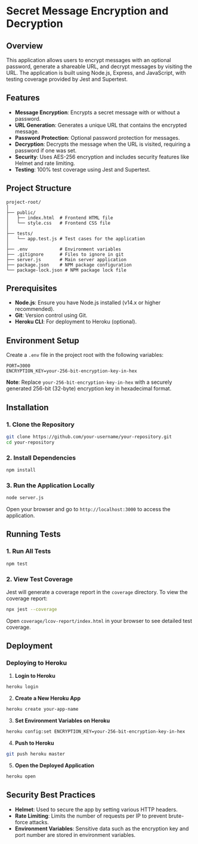 # Secret Message Encryption and Decryption

## Overview

This application allows users to encrypt messages with an optional password, generate a shareable URL, and decrypt messages by visiting the URL. The application is built using Node.js, Express, and JavaScript, with testing coverage provided by Jest and Supertest.

## Features

- **Message Encryption**: Encrypts a secret message with or without a password.
- **URL Generation**: Generates a unique URL that contains the encrypted message.
- **Password Protection**: Optional password protection for messages.
- **Decryption**: Decrypts the message when the URL is visited, requiring a password if one was set.
- **Security**: Uses AES-256 encryption and includes security features like Helmet and rate limiting.
- **Testing**: 100% test coverage using Jest and Supertest.

## Project Structure

```
project-root/
│
├── public/
│   ├── index.html  # Frontend HTML file
│   └── style.css   # Frontend CSS file
│
├── tests/
│   └── app.test.js # Test cases for the application
│
├── .env            # Environment variables
├── .gitignore      # Files to ignore in git
├── server.js       # Main server application
├── package.json    # NPM package configuration
└── package-lock.json # NPM package lock file
```

## Prerequisites

- **Node.js**: Ensure you have Node.js installed (v14.x or higher recommended).
- **Git**: Version control using Git.
- **Heroku CLI**: For deployment to Heroku (optional).

## Environment Setup

Create a `.env` file in the project root with the following variables:

```
PORT=3000
ENCRYPTION_KEY=your-256-bit-encryption-key-in-hex
```

**Note**: Replace `your-256-bit-encryption-key-in-hex` with a securely generated 256-bit (32-byte) encryption key in hexadecimal format.

## Installation

### 1. Clone the Repository

```bash
git clone https://github.com/your-username/your-repository.git
cd your-repository
```

### 2. Install Dependencies

```bash
npm install
```

### 3. Run the Application Locally

```bash
node server.js
```

Open your browser and go to `http://localhost:3000` to access the application.

## Running Tests

### 1. Run All Tests

```bash
npm test
```

### 2. View Test Coverage

Jest will generate a coverage report in the `coverage` directory. To view the coverage report:

```bash
npx jest --coverage
```

Open `coverage/lcov-report/index.html` in your browser to see detailed test coverage.

## Deployment

### Deploying to Heroku

1. **Login to Heroku**

```bash
heroku login
```

2. **Create a New Heroku App**

```bash
heroku create your-app-name
```

3. **Set Environment Variables on Heroku**

```bash
heroku config:set ENCRYPTION_KEY=your-256-bit-encryption-key-in-hex
```

4. **Push to Heroku**

```bash
git push heroku master
```

5. **Open the Deployed Application**

```bash
heroku open
```

## Security Best Practices

- **Helmet**: Used to secure the app by setting various HTTP headers.
- **Rate Limiting**: Limits the number of requests per IP to prevent brute-force attacks.
- **Environment Variables**: Sensitive data such as the encryption key and port number are stored in environment variables.
